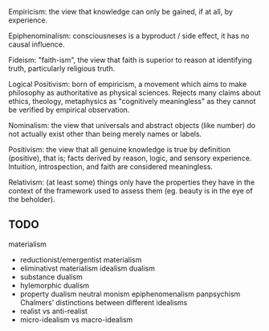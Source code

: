 Empiricism: the view that knowledge can only be gained, if at all, by experience.

Epiphenominalism: consciousneses is a byproduct / side effect, it has no causal influence.

Fideism: "faith-ism", the view that faith is superior to reason at identifying truth, particularly religious truth.

Logical Positivism: born of empiricism, a movement which aims to make philosophy as authoritative as physical sciences. Rejects many claims about ethics, theology, metaphysics as "cognitively meaningless" as they cannot be verified by empirical observation.

Nominalism: the view that universals and abstract objects (like number) do not actually exist other than being merely names or labels.

Positivism: the view that all genuine knowledge is true by definition (positive), that is; facts derived by reason, logic, and sensory experience. Intuition, introspection, and faith are considered meaningless.

Relativism: (at least some) things only have the properties they have in the context of the framework used to assess them (eg. beauty is in the eye of the beholder).

## TODO

materialism
 - reductionist/emergentist materialism
 - eliminativst materialism
idealism
dualism
 - substance dualism
 - hylemorphic dualism
 - property dualism
neutral monism
epiphenomenalism
panpsychism
Chalmers’ distinctions between different idealisms
 - realist vs anti-realist
 - micro-idealism vs macro-idealism
